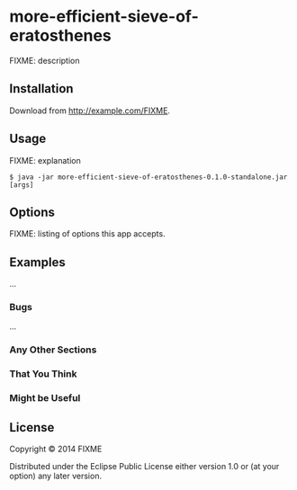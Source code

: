 # more-efficient-sieve-of-eratosthenes

FIXME: description

## Installation

Download from http://example.com/FIXME.

## Usage

FIXME: explanation

    $ java -jar more-efficient-sieve-of-eratosthenes-0.1.0-standalone.jar [args]

## Options

FIXME: listing of options this app accepts.

## Examples

...

### Bugs

...

### Any Other Sections
### That You Think
### Might be Useful

## License

Copyright © 2014 FIXME

Distributed under the Eclipse Public License either version 1.0 or (at
your option) any later version.
